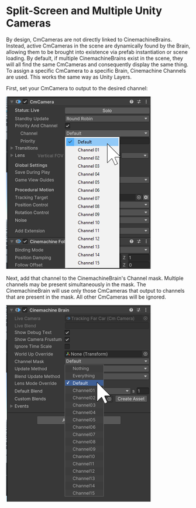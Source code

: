 # Split-Screen and Multiple Unity Cameras

By design, CmCameras are not directly linked to CinemachineBrains.  Instead, active CmCameras in the scene are dynamically found by the Brain, allowing them to be brought into existence via prefab instantiation or scene loading.  By default, if multiple CinemachineBrains exist in the scene, they will all find the same CmCameras and consequently display the same thing.  To assign a specific CmCamera to a specific Brain, Cinemachine Channels are used.  This works the same way as Unity Layers.  

First, set your CmCamera to output to the desired channel:

![Cinemachine Channels Camera](images/CinemachineChannels-camera.png)

Next, add that channel to the CinemachineBrain's Channel mask.  Multiple channels may be present simultaneously in the mask.  The CinemachineBrain will use only those CmCameras that output to channels that are present in the mask.  All other CmCameras will be ignored.

![Cinemachine Channels   Brain](images/CinemachineChannels%20-%20brain.png)

